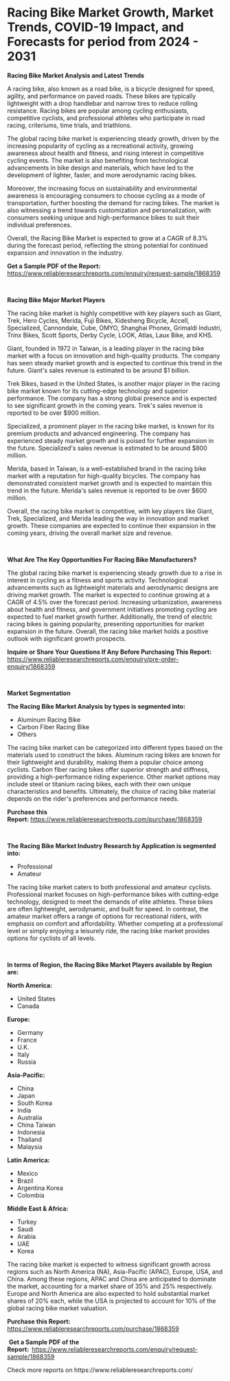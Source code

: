 <p><h1>Racing Bike Market Growth, Market Trends, COVID-19 Impact, and Forecasts for period from 2024 - 2031</h1></p><p><strong>Racing Bike Market Analysis and Latest Trends</strong></p>
<p><p>A racing bike, also known as a road bike, is a bicycle designed for speed, agility, and performance on paved roads. These bikes are typically lightweight with a drop handlebar and narrow tires to reduce rolling resistance. Racing bikes are popular among cycling enthusiasts, competitive cyclists, and professional athletes who participate in road racing, criteriums, time trials, and triathlons.</p><p>The global racing bike market is experiencing steady growth, driven by the increasing popularity of cycling as a recreational activity, growing awareness about health and fitness, and rising interest in competitive cycling events. The market is also benefiting from technological advancements in bike design and materials, which have led to the development of lighter, faster, and more aerodynamic racing bikes.</p><p>Moreover, the increasing focus on sustainability and environmental awareness is encouraging consumers to choose cycling as a mode of transportation, further boosting the demand for racing bikes. The market is also witnessing a trend towards customization and personalization, with consumers seeking unique and high-performance bikes to suit their individual preferences.</p><p>Overall, the Racing Bike Market is expected to grow at a CAGR of 8.3% during the forecast period, reflecting the strong potential for continued expansion and innovation in the industry.</p></p>
<p><strong>Get a Sample PDF of the Report:&nbsp;</strong> <a href="https://www.reliableresearchreports.com/enquiry/request-sample/1868359">https://www.reliableresearchreports.com/enquiry/request-sample/1868359</a></p>
<p>&nbsp;</p>
<p><strong>Racing Bike Major Market Players</strong></p>
<p><p>The racing bike market is highly competitive with key players such as Giant, Trek, Hero Cycles, Merida, Fuji Bikes, Xidesheng Bicycle, Accell, Specialized, Cannondale, Cube, OMYO, Shanghai Phonex, Grimaldi Industri, Trinx Bikes, Scott Sports, Derby Cycle, LOOK, Atlas, Laux Bike, and KHS. </p><p>Giant, founded in 1972 in Taiwan, is a leading player in the racing bike market with a focus on innovation and high-quality products. The company has seen steady market growth and is expected to continue this trend in the future. Giant's sales revenue is estimated to be around $1 billion.</p><p>Trek Bikes, based in the United States, is another major player in the racing bike market known for its cutting-edge technology and superior performance. The company has a strong global presence and is expected to see significant growth in the coming years. Trek's sales revenue is reported to be over $900 million.</p><p>Specialized, a prominent player in the racing bike market, is known for its premium products and advanced engineering. The company has experienced steady market growth and is poised for further expansion in the future. Specialized's sales revenue is estimated to be around $800 million.</p><p>Merida, based in Taiwan, is a well-established brand in the racing bike market with a reputation for high-quality bicycles. The company has demonstrated consistent market growth and is expected to maintain this trend in the future. Merida's sales revenue is reported to be over $600 million. </p><p>Overall, the racing bike market is competitive, with key players like Giant, Trek, Specialized, and Merida leading the way in innovation and market growth. These companies are expected to continue their expansion in the coming years, driving the overall market size and revenue.</p></p>
<p>&nbsp;</p>
<p><strong>What Are The Key Opportunities For Racing Bike Manufacturers?</strong></p>
<p><p>The global racing bike market is experiencing steady growth due to a rise in interest in cycling as a fitness and sports activity. Technological advancements such as lightweight materials and aerodynamic designs are driving market growth. The market is expected to continue growing at a CAGR of 4.5% over the forecast period. Increasing urbanization, awareness about health and fitness, and government initiatives promoting cycling are expected to fuel market growth further. Additionally, the trend of electric racing bikes is gaining popularity, presenting opportunities for market expansion in the future. Overall, the racing bike market holds a positive outlook with significant growth prospects.</p></p>
<p><strong>Inquire or Share Your Questions If Any Before Purchasing This Report:</strong> <a href="https://www.reliableresearchreports.com/enquiry/pre-order-enquiry/1868359">https://www.reliableresearchreports.com/enquiry/pre-order-enquiry/1868359</a></p>
<p>&nbsp;</p>
<p><strong>Market Segmentation</strong></p>
<p><strong>The Racing Bike Market Analysis by types is segmented into:</strong></p>
<p><ul><li>Aluminum Racing Bike</li><li>Carbon Fiber Racing Bike</li><li>Others</li></ul></p>
<p><p>The racing bike market can be categorized into different types based on the materials used to construct the bikes. Aluminum racing bikes are known for their lightweight and durability, making them a popular choice among cyclists. Carbon fiber racing bikes offer superior strength and stiffness, providing a high-performance riding experience. Other market options may include steel or titanium racing bikes, each with their own unique characteristics and benefits. Ultimately, the choice of racing bike material depends on the rider's preferences and performance needs.</p></p>
<p><strong>Purchase this Report:&nbsp;</strong><a href="https://www.reliableresearchreports.com/purchase/1868359">https://www.reliableresearchreports.com/purchase/1868359</a></p>
<p>&nbsp;</p>
<p><strong>The Racing Bike Market Industry Research by Application is segmented into:</strong></p>
<p><ul><li>Professional</li><li>Amateur</li></ul></p>
<p><p>The racing bike market caters to both professional and amateur cyclists. Professional market focuses on high-performance bikes with cutting-edge technology, designed to meet the demands of elite athletes. These bikes are often lightweight, aerodynamic, and built for speed. In contrast, the amateur market offers a range of options for recreational riders, with emphasis on comfort and affordability. Whether competing at a professional level or simply enjoying a leisurely ride, the racing bike market provides options for cyclists of all levels.</p></p>
<p>&nbsp;</p>
<p><strong>In terms of Region, the Racing Bike Market Players available by Region are:</strong></p>
<p>
    <p> <strong> North America: </strong>
        <ul>
            <li>United States</li>
            <li>Canada</li>
        </ul>
        </p> 
    <p> <strong> Europe: </strong>
        <ul>
            <li>Germany</li>
            <li>France</li>
            <li>U.K.</li>
            <li>Italy</li>
            <li>Russia</li>
        </ul>
        </p> 
    <p> <strong> Asia-Pacific: </strong>
        <ul>
            <li>China</li>
            <li>Japan</li>
            <li>South Korea</li>
            <li>India</li>
            <li>Australia</li>
            <li>China Taiwan</li>
            <li>Indonesia</li>
            <li>Thailand</li>
            <li>Malaysia</li>
        </ul>
        </p> 
    <p> <strong> Latin America: </strong>
        <ul>
            <li>Mexico</li>
            <li>Brazil</li>
            <li>Argentina Korea</li>
            <li>Colombia</li>
        </ul>
        </p> 
    <p> <strong> Middle East & Africa: </strong>
        <ul>
            <li>Turkey</li>
            <li>Saudi</li>
            <li>Arabia</li>
            <li>UAE</li>
            <li>Korea</li>
        </ul>
    </p>
    </p>
<p><p>The racing bike market is expected to witness significant growth across regions such as North America (NA), Asia-Pacific (APAC), Europe, USA, and China. Among these regions, APAC and China are anticipated to dominate the market, accounting for a market share of 35% and 25% respectively. Europe and North America are also expected to hold substantial market shares of 20% each, while the USA is projected to account for 10% of the global racing bike market valuation.</p></p>
<p><strong>Purchase this Report: </strong><a href="https://www.reliableresearchreports.com/purchase/1868359">https://www.reliableresearchreports.com/purchase/1868359</a></p>
<p>&nbsp;<strong>Get a Sample PDF of the Report:&nbsp;&nbsp;</strong><a href="https://www.reliableresearchreports.com/enquiry/request-sample/1868359">https://www.reliableresearchreports.com/enquiry/request-sample/1868359</a></p>
<p><strong></strong></p>
<p>Check more reports on https://www.reliableresearchreports.com/</p>